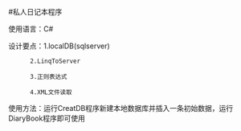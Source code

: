 #私人日记本程序

使用语言：C#

设计要点：1.localDB(sqlserver)
          
          2.LinqToServer
          
          3.正则表达式
          
          4.XML文件读取
          
使用方法：运行CreatDB程序新建本地数据库并插入一条初始数据，运行DiaryBook程序即可使用
